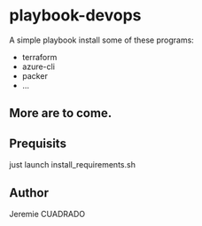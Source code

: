 # playbook-devops

A simple playbook install some of these programs:

  * terraform
  * azure-cli
  * packer
  * ...

## More are to come.

## Prequisits
just launch install_requirements.sh

## Author
Jeremie CUADRADO
